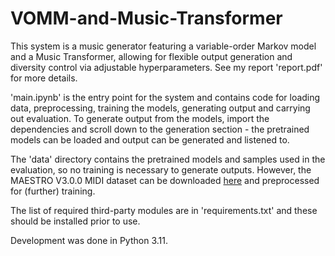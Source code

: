 # VOMM-and-Music-Transformer

This system is a music generator featuring a variable-order Markov model and a Music Transformer, allowing for flexible output generation and diversity control via adjustable hyperparameters. See my report 'report.pdf' for more details.

'main.ipynb' is the entry point for the system and contains code for loading data, preprocessing, training the models, generating output and carrying out evaluation. To generate output from the models, import the dependencies and scroll down to the generation section - the pretrained models can be loaded and output can be generated and listened to.

The 'data' directory contains the pretrained models and samples used in the evaluation, so no training is necessary to generate outputs. However, the MAESTRO V3.0.0 MIDI dataset can be downloaded [here](https://magenta.tensorflow.org/datasets/maestro#v300) and preprocessed for (further) training.

The list of required third-party modules are in 'requirements.txt' and these should be installed prior to use.

Development was done in Python 3.11.
